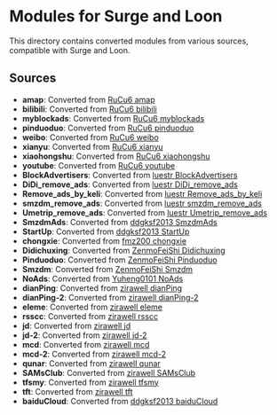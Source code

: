 # Modules for Surge and Loon

This directory contains converted modules from various sources, compatible with Surge and Loon.

## Sources


- **amap**: Converted from [RuCu6 amap](https://github.com/RuCu6/Loon/raw/main/Plugins/amap.plugin)
- **bilibili**: Converted from [RuCu6 bilibili](https://github.com/RuCu6/Loon/raw/main/Plugins/bilibili.plugin)
- **myblockads**: Converted from [RuCu6 myblockads](https://github.com/RuCu6/Loon/raw/main/Plugins/myblockads.plugin)
- **pinduoduo**: Converted from [RuCu6 pinduoduo](https://github.com/RuCu6/Loon/raw/main/Plugins/pinduoduo.plugin)
- **weibo**: Converted from [RuCu6 weibo](https://github.com/RuCu6/Loon/raw/main/Plugins/weibo.plugin)
- **xianyu**: Converted from [RuCu6 xianyu](https://github.com/RuCu6/Loon/raw/main/Plugins/xianyu.plugin)
- **xiaohongshu**: Converted from [RuCu6 xiaohongshu](https://github.com/RuCu6/Loon/raw/main/Plugins/xiaohongshu.plugin)
- **youtube**: Converted from [RuCu6 youtube](https://github.com/RuCu6/Loon/raw/main/Plugins/youtube.plugin)
- **BlockAdvertisers**: Converted from [luestr BlockAdvertisers](https://github.com/luestr/ProxyResource/raw/main/Tool/Loon/Plugin/BlockAdvertisers.plugin)
- **DiDi_remove_ads**: Converted from [luestr DiDi_remove_ads](https://github.com/luestr/ProxyResource/raw/main/Tool/Loon/Plugin/DiDi_remove_ads.plugin)
- **Remove_ads_by_keli**: Converted from [luestr Remove_ads_by_keli](https://github.com/luestr/ProxyResource/raw/main/Tool/Loon/Plugin/Remove_ads_by_keli.plugin)
- **smzdm_remove_ads**: Converted from [luestr smzdm_remove_ads](https://github.com/luestr/ProxyResource/raw/main/Tool/Loon/Plugin/smzdm_remove_ads.plugin)
- **Umetrip_remove_ads**: Converted from [luestr Umetrip_remove_ads](https://github.com/luestr/ProxyResource/raw/main/Tool/Loon/Plugin/Umetrip_remove_ads.plugin)
- **SmzdmAds**: Converted from [ddgksf2013 SmzdmAds](https://github.com/ddgksf2013/Rewrite/raw/master/AdBlock/SmzdmAds.conf)
- **StartUp**: Converted from [ddgksf2013 StartUp](https://github.com/ddgksf2013/Rewrite/raw/master/AdBlock/StartUp.conf)
- **chongxie**: Converted from [fmz200 chongxie](https://github.com/fmz200/wool_scripts/raw/main/QuantumultX/rewrite/chongxie.txt)
- **Didichuxing**: Converted from [ZenmoFeiShi Didichuxing](https://github.com/ZenmoFeiShi/Qx/raw/main/Didichuxing.snippet)
- **Pinduoduo**: Converted from [ZenmoFeiShi Pinduoduo](https://github.com/ZenmoFeiShi/Qx/raw/main/Pinduoduo.snippet)
- **Smzdm**: Converted from [ZenmoFeiShi Smzdm](https://github.com/ZenmoFeiShi/Qx/raw/main/Smzdm.snippet)
- **NoAds**: Converted from [Yuheng0101 NoAds](https://github.com/Yuheng0101/X/raw/main/Scripts/ChinaMobile/NoAds.js)
- **dianPing**: Converted from [zirawell dianPing](https://github.com/zirawell/R-Store/raw/main/Rule/QuanX/Adblock/App/D/%E5%A4%A7%E4%BC%97%E7%82%B9%E8%AF%84/filter/dianPing.list)
- **dianPing-2**: Converted from [zirawell dianPing-2](https://github.com/zirawell/R-Store/raw/main/Rule/QuanX/Adblock/App/D/%E5%A4%A7%E4%BC%97%E7%82%B9%E8%AF%84/rewrite/dianPing.conf)
- **eleme**: Converted from [zirawell eleme](https://github.com/zirawell/R-Store/raw/main/Rule/QuanX/Adblock/App/E/%E9%A5%BF%E4%BA%86%E4%B9%88/rewrite/eleme.conf)
- **rsscc**: Converted from [zirawell rsscc](https://github.com/zirawell/R-Store/raw/main/Rule/QuanX/Adblock/App/G/%E9%AB%98%E9%93%81%E7%AE%A1%E5%AE%B6/rewrite/rsscc.conf)
- **jd**: Converted from [zirawell jd](https://github.com/zirawell/R-Store/raw/main/Rule/QuanX/Adblock/App/J/%E4%BA%AC%E4%B8%9C/filter/jd.list)
- **jd-2**: Converted from [zirawell jd-2](https://github.com/zirawell/R-Store/raw/main/Rule/QuanX/Adblock/App/J/%E4%BA%AC%E4%B8%9C/rewrite/jd.conf)
- **mcd**: Converted from [zirawell mcd](https://github.com/zirawell/R-Store/raw/main/Rule/QuanX/Adblock/App/M/%E9%BA%A6%E5%BD%93%E5%8A%B3/rewrite/mcd.conf)
- **mcd-2**: Converted from [zirawell mcd-2](https://github.com/zirawell/R-Store/raw/main/Rule/QuanX/Adblock/Applet/Wechat/M/%E9%BA%A6%E5%BD%93%E5%8A%B3/rewrite/mcd.conf)
- **qunar**: Converted from [zirawell qunar](https://github.com/zirawell/R-Store/raw/main/Rule/QuanX/Adblock/App/Q/%E5%8E%BB%E5%93%AA%E5%84%BF/rewrite/qunar.conf)
- **SAMsClub**: Converted from [zirawell SAMsClub](https://github.com/zirawell/R-Store/raw/main/Rule/QuanX/Adblock/App/S/%E5%B1%B1%E5%A7%86%E4%BC%9A%E5%91%98%E5%95%86%E5%BA%97/rewrite/SAMsClub.conf)
- **tfsmy**: Converted from [zirawell tfsmy](https://github.com/zirawell/R-Store/raw/main/Rule/QuanX/Adblock/App/T/%E5%A4%A9%E5%BA%9C%E5%B8%82%E6%B0%91%E4%BA%91/rewrite/tfsmy.conf)
- **tft**: Converted from [zirawell tft](https://github.com/zirawell/R-Store/raw/main/Rule/QuanX/Adblock/App/T/%E5%A4%A9%E5%BA%9C%E9%80%9A/rewrite/tft.conf)
- **baiduCloud**: Converted from [ddgksf2013 baiduCloud](https://gist.githubusercontent.com/ddgksf2013/f43026707830c7818ee3ba624e383c8d/raw/baiduCloud.adblock.js)
